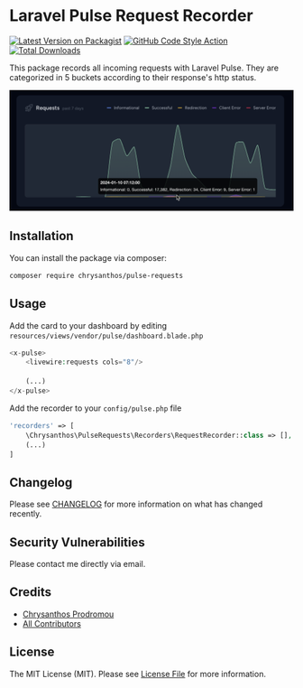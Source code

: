 # Laravel Pulse Request Recorder

[![Latest Version on Packagist](https://img.shields.io/packagist/v/chrysanthos/pulse-requests.svg?style=flat-square)](https://packagist.org/packages/chrysanthos/pulse-requests)
[![GitHub Code Style Action](https://github.com/chrysanthos/pulse-requests/actions/workflows/formatting.yml/badge.svg)](https://github.com/chrysanthos/pulse-requests/actions/workflows/formatting.yml)
[![Total Downloads](https://img.shields.io/packagist/dt/chrysanthos/pulse-requests.svg?style=flat-square)](https://packagist.org/packages/chrysanthos/pulse-requests)

This package records all incoming requests with Laravel Pulse. They are categorized in 5 buckets according to their response's http status.

![screenshot.png](screenshot.png)

## Installation

You can install the package via composer:

```bash
composer require chrysanthos/pulse-requests
```

## Usage

Add the card to your dashboard by editing `resources/views/vendor/pulse/dashboard.blade.php`
```php
<x-pulse>
    <livewire:requests cols="8"/>
    
    (...)
</x-pulse>
```
Add the recorder to your `config/pulse.php` file
```php
'recorders' => [
    \Chrysanthos\PulseRequests\Recorders\RequestRecorder::class => [],
    (...)
]
```

## Changelog

Please see [CHANGELOG](CHANGELOG.md) for more information on what has changed recently.

## Security Vulnerabilities

Please contact me directly via email.

## Credits

- [Chrysanthos Prodromou](https://github.com/chrysanthos)
- [All Contributors](../../contributors)

## License

The MIT License (MIT). Please see [License File](LICENSE.md) for more information.
